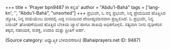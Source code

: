 +++
title = 'Prayer bpn9487 in ಕನ್ನಡ'
author = "Abdu'l-Bahá"
tags = ['lang-kn', '', "Abdu'l-Bahá", "unsorted"]
+++
ಪ್ರಭುವೇ, ಓ ನನ್ನ ಪ್ರಭುವೇ, ನಿನ್ನ ಪ್ರೇಮದಿಂದ ಹೊತ್ತಿಸಿದ ಜ್ಯೋತಿ, ನಿನ್ನ ದಯೆಯೆಂಬ ಮರದಲ್ಲಿ ಎದ್ದ ಉರಿಯಿಂದ ದೇದೀಪ್ಯಮಾನವಾಗಿ ಪ್ರಜ್ವಲಿಸಿದೆ.  ಓ ಪ್ರಭುವೇ, ನಿನ್ನ ಸಿನಾಯ್ ಘೋಷಣೆಯಿಂದ ಹೊತ್ತಿದ ಬೆಂಕಿಯ ಜ್ವಾಲೆ ಹಾಗೂ ಶಾಖವು ಅಧಿಕಗೊಳ್ಳಲಿ.  ಸತ್ಯವಾಗಿ ನೀನು ದೃಢೀಕರಿಸ ತಕ್ಕವ, ಸಹಾಯಕ, ಸುಶಕ್ತ, ಉದಾರಿ ಮತ್ತು ಪ್ರೀತಿಗೆ ಅರ್ಹ.

(Source category: ಆಧ್ಯಾತ್ಮಿಕ ಬೆಳವಣಿಗೆಗಾಗಿ)
(Bahaiprayers.net ID: 9487)
